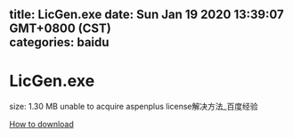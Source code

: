 
title: LicGen.exe
date: Sun Jan 19 2020 13:39:07 GMT+0800 (CST)    
categories: baidu
---

# LicGen.exe
size: 1.30 MB
 unable to acquire aspenplus license解决方法_百度经验
 

[How to download](https://bpcam.bemobtrk.com/go/2ceec3aa-1ca2-46d6-b9ff-aaa5c184517c?jno=1105)